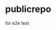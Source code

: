 # publicrepo
for e2e test

































































































































































































































































































































































































































































































































































































































































































































































































































































































































































































































































































































































































































































































































































































































































































































































































































































































































































































































































































































































































































































































































































































































































































































































































































































































































































































































































































































































































































































































































































































































































































































































































































































































































































































































































































































































